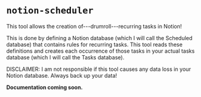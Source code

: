 # `notion-scheduler`

This tool allows the creation of---drumroll---recurring tasks in Notion!

This is done by defining a Notion database (which I will call the Scheduled database) that contains rules for recurring tasks. This tool reads these definitions and creates each occurrence of those tasks in your actual tasks database (which I will call the Tasks database).

DISCLAIMER: I am not responsible if this tool causes any data loss in your Notion database. Always back up your data!

**Documentation coming soon.**
